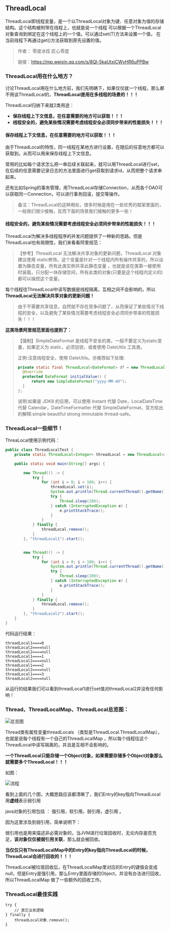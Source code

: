 ## ThreadLocal

ThreadLocal即线程变量，是一个以ThreadLocal对象为键、任意对象为值的存储结构。这个结构被附带在线程上，也就是说一个线程 可以根据一个ThreadLocal对象查询到绑定在这个线程上的一个值。可以通过set(T)方法来设置一个值， 在当前线程下再通过get()方法获取到原先设置的值。

> 作者： 零度冰炫 匠心零度
>
> 链接：https://mp.weixin.qq.com/s/8Ql-5kaUtxiCWyHR6uPPBw

### ThreadLocal用在什么地方？

讨论ThreadLocal用在什么地方前，我们先明确下，如果仅仅就一个线程，那么都不用谈ThreadLocal的，**ThreadLocal是用在多线程的场景的！！！**

ThreadLocal归纳下来就2类用途：

- **保存线程上下文信息，在任意需要的地方可以获取！！！**
- **线程安全的，避免某些情况需要考虑线程安全必须同步带来的性能损失！！！**

#### 保存线程上下文信息，在任意需要的地方可以获取！！！

由于ThreadLocal的特性，同一线程在某地方进行设置，在随后的任意地方都可以获取到。从而可以用来保存线程上下文信息。

常用的比如每个请求怎么把一串后续关联起来，就可以用ThreadLocal进行set，在后续的任意需要记录日志的方法里面进行get获取到请求id，从而把整个请求串起来。

还有比如Spring的事务管理，用ThreadLocal存储Connection，从而各个DAO可以获取同一Connection，可以进行事务回滚，提交等操作。

> 备注：ThreadLocal的这种用处，很多时候是用在一些优秀的框架里面的，一般我们很少接触，反而下面的场景我们接触的更多一些！

#### 线程安全的，避免某些情况需要考虑线程安全必须同步带来的性能损失！！！

ThreadLocal为解决多线程程序的并发问题提供了一种新的思路。但是ThreadLocal也有局限性，我们来看看阿里规范：

> 【参考】ThreadLocal 无法解决共享对象的更新问题，ThreadLocal 对象建议使用 static修饰。这个变量是针对一个线程内所有操作共享的，所以设置为静态变量，所有此类实例共享此静态变量 ，也就是说在类第一被使用时装载，只分配一块存储空间，所有此类的对象(只要是这个线程内定义的)都可以操控这个变量。

每个线程往ThreadLocal中读写数据是线程隔离，互相之间不会影响的，所以**ThreadLocal无法解决共享对象的更新问题！**

> 由于不需要共享信息，自然就不存在竞争问题了，从而保证了某些情况下线程的安全，以及避免了某些情况需要考虑线程安全必须同步带来的性能损失！！！

**这类场景阿里规范里面也提到了：**

> 【强制】SimpleDateFormat 是线程不安全的类，一般不要定义为static变量，如果定义为 static，必须加锁，或者使用 DateUtils 工具类。 
>
> 正例:注意线程安全，使用 DateUtils。亦推荐如下处理: 
>
> ```java
> private static final ThreadLocal<DateFormat> df = new ThreadLocal<DateFormat>() {
>  	@Override 
> 	protected DateFormat initialValue() {
>  		return new SimpleDateFormat("yyyy-MM-dd"); 
> 	} 
> }; 
> ```
>
> 说明:如果是 JDK8 的应用，可以使用 Instant 代替 Date，LocalDateTime 代替 Calendar，DateTimeFormatter 代替 SimpleDateFormat，官方给出的解释:simple beautiful strong immutable thread-safe。 



### ThreadLocal一些细节！

ThreaLocal使用示例代码：

```java
public class ThreadLocalTest {
    private static ThreadLocal<Integer> threadLocal = new ThreadLocal<>();

    public static void main(String[] args) {

        new Thread(() -> {
            try {
                for (int i = 0; i < 100; i++) {
                    threadLocal.set(i);
                    System.out.println(Thread.currentThread().getName() + "====" + threadLocal.get());
                    try {
                        Thread.sleep(200);
                    } catch (InterruptedException e) {
                        e.printStackTrace();
                    }
                }
            } finally {
                threadLocal.remove();
            }
        }, "threadLocal1").start();


        new Thread(() -> {
            try {
                for (int i = 0; i < 100; i++) {
                    System.out.println(Thread.currentThread().getName() + "====" + threadLocal.get());
                    try {
                        Thread.sleep(200);
                    } catch (InterruptedException e) {
                        e.printStackTrace();
                    }
                }
            } finally {
                threadLocal.remove();
            }
        }, "threadLocal2").start();
    }
}
```

代码运行结果：

```
threadLocal1====0
threadLocal2====null
threadLocal2====null
threadLocal1====1
threadLocal2====null
threadLocal1====2
threadLocal2====null
threadLocal1====3
threadLocal2====null
```

从运行的结果我们可以看到threadLocal1进行set值对threadLocal2并没有任何影响！

### Thread、ThreadLocalMap、ThreadLocal总览图：

![总览图](https://github.com/suxiongwei/blog/blob/master/img/20190619165221.png)

Thread类有属性变量threadLocals （类型是ThreadLocal.ThreadLocalMap），也就是说每个线程有一个自己的ThreadLocalMap ，所以每个线程往这个ThreadLocal中读写隔离的，并且是互相不会影响的。

**一个ThreadLocal只能存储一个Object对象，如果需要存储多个Object对象那么就需要多个ThreadLocal！！！**

如图：

![流程](https://github.com/suxiongwei/blog/blob/master/img/20190619165308.png)

看到上面的几个图，大概思路应该都清晰了，我们Entry的key指向ThreadLocal用**虚线**表示弱引用 

java对象的引用包括 ： 强引用，软引用，弱引用，虚引用 。

因为这里涉及到弱引用，简单说明下：

弱引用也是用来描述非必需对象的，当JVM进行垃圾回收时，无论内存是否充足，**该对象仅仅被弱引用关联**，那么就会被回收。

**当仅仅只有ThreadLocalMap中的Entry的key指向ThreadLocal的时候，ThreadLocal会进行回收的！！！**

ThreadLocal被垃圾回收后，在ThreadLocalMap里对应的Entry的键值会变成null，但是Entry是强引用，那么Entry里面存储的Object，并没有办法进行回收，所以ThreadLocalMap 做了一些额外的回收工作。

### ThreadLocal最佳实践

```
try {
    // 其它业务逻辑
} finally {
    threadLocal对象.remove();
}
```